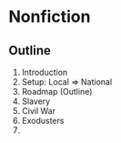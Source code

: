 # Nonfiction

## Outline


1. Introduction
1. Setup: Local => National
1. Roadmap (Outline)
1. Slavery
1. Civil War
1. Exodusters
1. 
